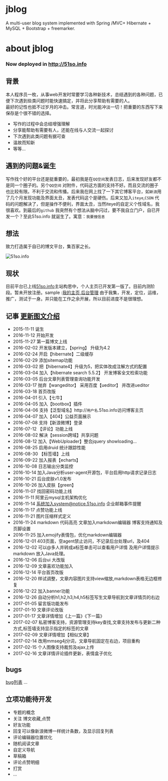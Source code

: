 # jblog
A multi-user blog system implemented with Spring /MVC+ Hibernate + MySQL + Bootstrap + freemarker.



# about jblog 
### Now deployed in http://51so.info
## 背景
本人程序员一枚，从事web开发时常要学习各种新技术，总结遇到的各种问题，已便下次遇到些类问题时能快速搞定，并将此分享帮助有需要的人。<br>最好的记性也抵不过岁月的冲击。常言道，时光能冲淡一切！把重要的东西写下来保存是个很不错的选择。  
- 写作的过程中会总结增强理解
- 分享能帮助有需要有人，还能在线与人交流一起探讨
- 下次遇到此类问题有据可查
- 温故而知新
- 等等...  

## 遇到的问题&诞生
写作找个好的平台还是挺重要的，最初我是在`QQ空间`发表日志，后来发现好友都不是同一个圈子的。另个`QQ空间` 对附件，代码这方面的支持不好。而且交流的圈子也比较有限。不利于交流和传播。后来我在网上找了一下其它博客平台，如`新浪`用了几个月发现功能及界面太丑，发表代码这个是硬伤。后来又加入`iteye`,`CSDN` 代码的问题解决了，但是操作不便利，界面太丑，当然iteye的自定义个性域名，我很喜欢。到最后的`github` 我突然有个想法从脑中闪过，要不我自立门户，自已开发一个？至此51so.info 就诞生了。寓意：`我要搜信息`

## 想法
致力打造属于自已的博文平台，集百家之长。

![51so.info](https://raw.githubusercontent.com/kingschan1204/51so.info/master/imgs/blog.png )

## 现状
目前平台已上线[51so.info](http://51so.info)主站构思中，个人主页已开发第一版了。目前内测阶段。暂未开放注册。sample :[我的主页](http://kingschan.51so.info),[后台管理](http://51so.info/pub/login.do) 由于我集，开发，定位，运维，推广，测试于一身。并只能在工作之余开展，所以目前进度不是很理想。

## 记事 [更新图文介绍](http://about.51so.info/)
- 2015-11-11 诞生
- 2016-11-12 开始开发
- 2015-11-27 第一篇博文上线
- 2016-02-02 开发版本建立，【spring】 升级为4.2
- 2016-02-24 开启【hibernate】二级缓存
- 2016-02-29 添加sitemap功能
- 2016-03-02 把【hibernate4】升级为5，把实体改成注解方式的配置
- 2016-03-04 加入【hibernate search 5.5.2】  开发博客全文检索功能
- 2016-03-05 后台文章列表管理查询功能开发
- 2016-03-17 抛弃【wangeditor】 采用百度【ueditor】 并改进ueditor
- 2016-03-18 首页改版
- 2016-04-01 引入【七牛】
- 2016-04-05 加入【bootbox】插件
- 2016-04-06 支持【泛型域名】http://`用户名`.51so.info访问博客主页
- 2016-04-07 加入【404】公益页面展示
- 2016-07-08 支持【新浪微博】登录
- 2016-07-12 【评论】功能上线
- 2016-08-02 解决【session跨域】共享问题
- 2016-08-12 加入【WebUploader】整合jquery showloading...
- 2016-08-25 启用druid 统计跟踪性能
- 2016-08-30 【标签墙】上线
- 2016-09-22 加入报表【echarts】
- 2016-10-08 日志输出分类监控
- 2016-10-14 加入Java分析user-agent开源包，平台启用http请求记录日志
- 2016-10-21 后台皮肤v1.0发布
- 2016-10-26 加入皮肤【green】
- 2016-11-07 找回密码功能上线
- 2016-11-11 阿里云mysql主机架构优化
- 2016-11-14 系统加入system@notice.51so.info 企业邮箱事件提醒
- 2016-11-17 点赞功能上线
- 2016-11-21 图片压缩样式定义
- 2016-11-24 markdown 代码高亮 文章加入markdown编辑器 博客支持通知及页脚设置
- 2016-11-25 加入emojify表情包，优化markdown编辑器
- 2016-12-01 403页面，空agent禁止访问，不记录后台处理url，及404
- 2016-12-02 可以@多人并转成a标签单击可以查看用户详情 及用户详情提示markdown 放入Java处理。
- 2016-12-06 后台ui 大改版
- 2016-12-09 文章喜欢功能加入
- 2016-12-14 平台首页改版
- 2016-12-20 样试调整，文章内容图片支持view缩放,markdown表格无边框修复
- 2016-12-22 加入banner功能
- 2016-12-26 自动分析h1,h2,h3,h4,h5标签写生文章导航到文章详情页的右边
- 2017-01-05 留言版功能发布
- 2017-01-10 文章评论改版
- 2017-01-17 文章详情增加《上一篇》《下一篇》
- 2017-02-07 私密博客支持，资源管理支持key查找,文章支持发布与更新二种方式,标签墙支持显示指定的标签的文章
- 2017-02-09 文章详情增加【相似文章】
- 2017-02-14 改用mmseg4j分词，文章导航固定在右边，项目重构
- 2017-02-15 个人图像支持裁剪及ajax上传
- 2017-02-16 文章详情评论插件更新，表情盒子优化

## bugs
[bug列表](https://github.com/kingschan1204/51so.info/issues) ...

## 立项功能待开发
- 专题的概念
- 关注 博文收藏,点赞
- 好友功能
- 回复可以像新浪微博一样统计条数，及显示回复列表
- 评论编辑器位置优化
- 随机阅读文章
- 自定义导航
- 草稿箱
- 评论点赞明细
- 打赏
- ...
